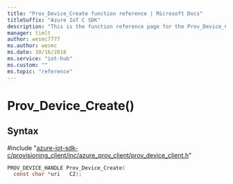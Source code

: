 ```yaml
---                             
title: "Prov_Device_Create function reference | Microsoft Docs" 
titleSuffix: "Azure IoT C SDK"            
description: "This is the function reference page for the Prov_Device_Create() function in the Azure IoT C SDK. This SDK is used with Azure IoT Hub and Azure IoT Hub Device Provisioning Service"            
manager: timlt                 
author: wesmc7777              
ms.author: wesmc               
ms.date: 10/16/2018                    
ms.service: "iot-hub"             
ms.custom: ""                
ms.topic: "reference"        
---                            
```


# Prov_Device_Create()

## Syntax

\#include "[azure-iot-sdk-c/provisioning_client/inc/azure_prov_client/prov_device_client.h](../prov-device-client-h.md)"  
```C
PROV_DEVICE_HANDLE Prov_Device_Create(
  const char *uri   C2);
```

